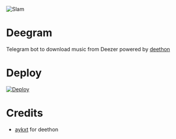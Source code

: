 ![Slam](https://telegra.ph/file/db03910496f06094f1f7a.jpg)
# Deegram
Telegram bot to download music from Deezer powered by [deethon](https://github.com/deethon)
# Deploy
[![Deploy](https://www.herokucdn.com/deploy/button.svg)](https://heroku.com/deploy)
# Credits
- [aykxt](https://github.com/aykxt) for deethon
